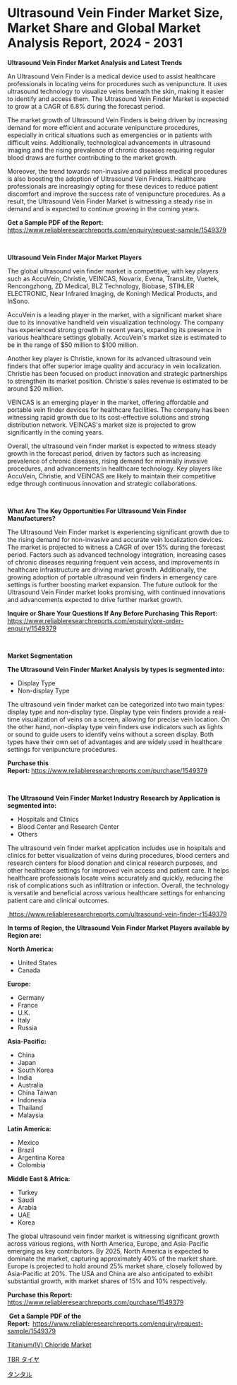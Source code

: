 <p><h1>Ultrasound Vein Finder Market Size, Market Share and Global Market Analysis Report, 2024 - 2031</h1></p><p><strong>Ultrasound Vein Finder Market Analysis and Latest Trends</strong></p>
<p><p>An Ultrasound Vein Finder is a medical device used to assist healthcare professionals in locating veins for procedures such as venipuncture. It uses ultrasound technology to visualize veins beneath the skin, making it easier to identify and access them. The Ultrasound Vein Finder Market is expected to grow at a CAGR of 6.8% during the forecast period.</p><p>The market growth of Ultrasound Vein Finders is being driven by increasing demand for more efficient and accurate venipuncture procedures, especially in critical situations such as emergencies or in patients with difficult veins. Additionally, technological advancements in ultrasound imaging and the rising prevalence of chronic diseases requiring regular blood draws are further contributing to the market growth.</p><p>Moreover, the trend towards non-invasive and painless medical procedures is also boosting the adoption of Ultrasound Vein Finders. Healthcare professionals are increasingly opting for these devices to reduce patient discomfort and improve the success rate of venipuncture procedures. As a result, the Ultrasound Vein Finder Market is witnessing a steady rise in demand and is expected to continue growing in the coming years.</p></p>
<p><strong>Get a Sample PDF of the Report:&nbsp;</strong> <a href="https://www.reliableresearchreports.com/enquiry/request-sample/1549379">https://www.reliableresearchreports.com/enquiry/request-sample/1549379</a></p>
<p>&nbsp;</p>
<p><strong>Ultrasound Vein Finder Major Market Players</strong></p>
<p><p>The global ultrasound vein finder market is competitive, with key players such as AccuVein, Christie, VEINCAS, Novarix, Evena, TransLite, Vuetek, Rencongzhong, ZD Medical, BLZ Technology, Biobase, STIHLER ELECTRONIC, Near Infrared Imaging, de Koningh Medical Products, and InSono. </p><p>AccuVein is a leading player in the market, with a significant market share due to its innovative handheld vein visualization technology. The company has experienced strong growth in recent years, expanding its presence in various healthcare settings globally. AccuVein's market size is estimated to be in the range of $50 million to $100 million.</p><p>Another key player is Christie, known for its advanced ultrasound vein finders that offer superior image quality and accuracy in vein localization. Christie has been focused on product innovation and strategic partnerships to strengthen its market position. Christie's sales revenue is estimated to be around $20 million.</p><p>VEINCAS is an emerging player in the market, offering affordable and portable vein finder devices for healthcare facilities. The company has been witnessing rapid growth due to its cost-effective solutions and strong distribution network. VEINCAS's market size is projected to grow significantly in the coming years.</p><p>Overall, the ultrasound vein finder market is expected to witness steady growth in the forecast period, driven by factors such as increasing prevalence of chronic diseases, rising demand for minimally invasive procedures, and advancements in healthcare technology. Key players like AccuVein, Christie, and VEINCAS are likely to maintain their competitive edge through continuous innovation and strategic collaborations.</p></p>
<p>&nbsp;</p>
<p><strong>What Are The Key Opportunities For Ultrasound Vein Finder Manufacturers?</strong></p>
<p><p>The Ultrasound Vein Finder market is experiencing significant growth due to the rising demand for non-invasive and accurate vein localization devices. The market is projected to witness a CAGR of over 15% during the forecast period. Factors such as advanced technology integration, increasing cases of chronic diseases requiring frequent vein access, and improvements in healthcare infrastructure are driving market growth. Additionally, the growing adoption of portable ultrasound vein finders in emergency care settings is further boosting market expansion. The future outlook for the Ultrasound Vein Finder market looks promising, with continued innovations and advancements expected to drive further market growth.</p></p>
<p><strong>Inquire or Share Your Questions If Any Before Purchasing This Report:</strong> <a href="https://www.reliableresearchreports.com/enquiry/pre-order-enquiry/1549379">https://www.reliableresearchreports.com/enquiry/pre-order-enquiry/1549379</a></p>
<p>&nbsp;</p>
<p><strong>Market Segmentation</strong></p>
<p><strong>The Ultrasound Vein Finder Market Analysis by types is segmented into:</strong></p>
<p><ul><li>Display Type</li><li>Non-display Type</li></ul></p>
<p><p>The ultrasound vein finder market can be categorized into two main types: display type and non-display type. Display type vein finders provide a real-time visualization of veins on a screen, allowing for precise vein location. On the other hand, non-display type vein finders use indicators such as lights or sound to guide users to identify veins without a screen display. Both types have their own set of advantages and are widely used in healthcare settings for venipuncture procedures.</p></p>
<p><strong>Purchase this Report:&nbsp;</strong><a href="https://www.reliableresearchreports.com/purchase/1549379">https://www.reliableresearchreports.com/purchase/1549379</a></p>
<p>&nbsp;</p>
<p><strong>The Ultrasound Vein Finder Market Industry Research by Application is segmented into:</strong></p>
<p><ul><li>Hospitals and Clinics</li><li>Blood Center and Research Center</li><li>Others</li></ul></p>
<p><p>The ultrasound vein finder market application includes use in hospitals and clinics for better visualization of veins during procedures, blood centers and research centers for blood donation and clinical research purposes, and other healthcare settings for improved vein access and patient care. It helps healthcare professionals locate veins accurately and quickly, reducing the risk of complications such as infiltration or infection. Overall, the technology is versatile and beneficial across various healthcare settings for enhancing patient care and clinical outcomes.</p></p>
<p><a href="https://www.reliableresearchreports.com/ultrasound-vein-finder-r1549379">&nbsp;https://www.reliableresearchreports.com/ultrasound-vein-finder-r1549379</a></p>
<p><strong>In terms of Region, the Ultrasound Vein Finder Market Players available by Region are:</strong></p>
<p>
    <p> <strong> North America: </strong>
        <ul>
            <li>United States</li>
            <li>Canada</li>
        </ul>
        </p> 
    <p> <strong> Europe: </strong>
        <ul>
            <li>Germany</li>
            <li>France</li>
            <li>U.K.</li>
            <li>Italy</li>
            <li>Russia</li>
        </ul>
        </p> 
    <p> <strong> Asia-Pacific: </strong>
        <ul>
            <li>China</li>
            <li>Japan</li>
            <li>South Korea</li>
            <li>India</li>
            <li>Australia</li>
            <li>China Taiwan</li>
            <li>Indonesia</li>
            <li>Thailand</li>
            <li>Malaysia</li>
        </ul>
        </p> 
    <p> <strong> Latin America: </strong>
        <ul>
            <li>Mexico</li>
            <li>Brazil</li>
            <li>Argentina Korea</li>
            <li>Colombia</li>
        </ul>
        </p> 
    <p> <strong> Middle East & Africa: </strong>
        <ul>
            <li>Turkey</li>
            <li>Saudi</li>
            <li>Arabia</li>
            <li>UAE</li>
            <li>Korea</li>
        </ul>
    </p>
    </p>
<p><p>The global ultrasound vein finder market is witnessing significant growth across various regions, with North America, Europe, and Asia-Pacific emerging as key contributors. By 2025, North America is expected to dominate the market, capturing approximately 40% of the market share. Europe is projected to hold around 25% market share, closely followed by Asia-Pacific at 20%. The USA and China are also anticipated to exhibit substantial growth, with market shares of 15% and 10% respectively.</p></p>
<p><strong>Purchase this Report: </strong><a href="https://www.reliableresearchreports.com/purchase/1549379">https://www.reliableresearchreports.com/purchase/1549379</a></p>
<p>&nbsp;<strong>Get a Sample PDF of the Report:&nbsp;&nbsp;</strong><a href="https://www.reliableresearchreports.com/enquiry/request-sample/1549379">https://www.reliableresearchreports.com/enquiry/request-sample/1549379</a></p>
<p><strong></strong></p>
<p><p><a href="https://issuu.com/reportprime-2/docs/titaniumiv-chloride-market-size-2030.pptx">Titanium(IV) Chloride Market</a></p><p><a href="https://github.com/DwightHuels1/Market-Research-Report-List-1/blob/main/772148950710.md">TBR タイヤ</a></p><p><a href="https://github.com/tanyaali3/Market-Research-Report-List-1/blob/main/730549650708.md">タンタル</a></p></p>
